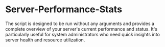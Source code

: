 # Server-Performance-Stats
The script is designed to be run without any arguments and provides a complete overview of your server's current performance and status. It's particularly useful for system administrators who need quick insights into server health and resource utilization.

